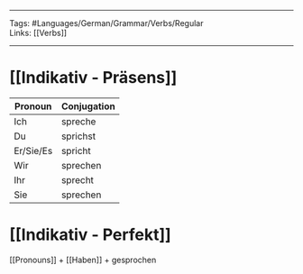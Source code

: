 ___
Tags: #Languages/German/Grammar/Verbs/Regular  
Links: [[Verbs]]
___
# [[Indikativ - Präsens]]
Pronoun|Conjugation
------------ | ------------
Ich | spreche
Du | sprichst
Er/Sie/Es | spricht
Wir | sprechen
Ihr | sprecht
Sie | sprechen


# [[Indikativ - Perfekt]]
[[Pronouns]] + [[Haben]] + gesprochen